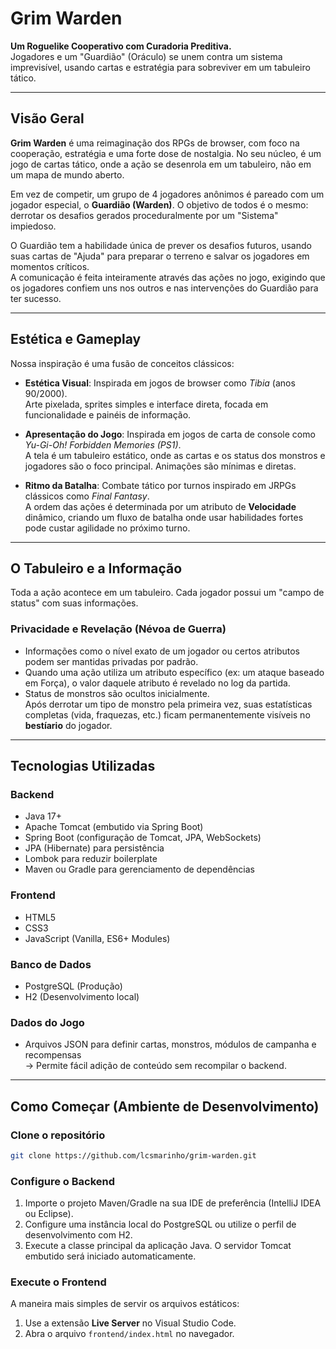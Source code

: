 # Grim Warden

**Um Roguelike Cooperativo com Curadoria Preditiva.**  
Jogadores e um "Guardião" (Oráculo) se unem contra um sistema imprevisível, usando cartas e estratégia para sobreviver em um tabuleiro tático.

---

## Visão Geral

**Grim Warden** é uma reimaginação dos RPGs de browser, com foco na cooperação, estratégia e uma forte dose de nostalgia. No seu núcleo, é um jogo de cartas tático, onde a ação se desenrola em um tabuleiro, não em um mapa de mundo aberto.

Em vez de competir, um grupo de 4 jogadores anônimos é pareado com um jogador especial, o **Guardião (Warden)**. O objetivo de todos é o mesmo: derrotar os desafios gerados proceduralmente por um "Sistema" impiedoso.

O Guardião tem a habilidade única de prever os desafios futuros, usando suas cartas de "Ajuda" para preparar o terreno e salvar os jogadores em momentos críticos.  
A comunicação é feita inteiramente através das ações no jogo, exigindo que os jogadores confiem uns nos outros e nas intervenções do Guardião para ter sucesso.

---

## Estética e Gameplay

Nossa inspiração é uma fusão de conceitos clássicos:

- **Estética Visual**: Inspirada em jogos de browser como *Tibia* (anos 90/2000).  
  Arte pixelada, sprites simples e interface direta, focada em funcionalidade e painéis de informação.

- **Apresentação do Jogo**: Inspirada em jogos de carta de console como *Yu-Gi-Oh! Forbidden Memories (PS1)*.  
  A tela é um tabuleiro estático, onde as cartas e os status dos monstros e jogadores são o foco principal. Animações são mínimas e diretas.

- **Ritmo da Batalha**: Combate tático por turnos inspirado em JRPGs clássicos como *Final Fantasy*.  
  A ordem das ações é determinada por um atributo de **Velocidade** dinâmico, criando um fluxo de batalha onde usar habilidades fortes pode custar agilidade no próximo turno.

---

## O Tabuleiro e a Informação

Toda a ação acontece em um tabuleiro. Cada jogador possui um "campo de status" com suas informações.

### Privacidade e Revelação (Névoa de Guerra)

- Informações como o nível exato de um jogador ou certos atributos podem ser mantidas privadas por padrão.
- Quando uma ação utiliza um atributo específico (ex: um ataque baseado em Força), o valor daquele atributo é revelado no log da partida.
- Status de monstros são ocultos inicialmente.  
  Após derrotar um tipo de monstro pela primeira vez, suas estatísticas completas (vida, fraquezas, etc.) ficam permanentemente visíveis no **bestíario** do jogador.

---

## Tecnologias Utilizadas

### Backend

- Java 17+
- Apache Tomcat (embutido via Spring Boot)
- Spring Boot (configuração de Tomcat, JPA, WebSockets)
- JPA (Hibernate) para persistência
- Lombok para reduzir boilerplate
- Maven ou Gradle para gerenciamento de dependências

### Frontend

- HTML5
- CSS3
- JavaScript (Vanilla, ES6+ Modules)

### Banco de Dados

- PostgreSQL (Produção)
- H2 (Desenvolvimento local)

### Dados do Jogo

- Arquivos JSON para definir cartas, monstros, módulos de campanha e recompensas  
  → Permite fácil adição de conteúdo sem recompilar o backend.

---

## Como Começar (Ambiente de Desenvolvimento)

### Clone o repositório

```bash
git clone https://github.com/lcsmarinho/grim-warden.git
````

### Configure o Backend

1. Importe o projeto Maven/Gradle na sua IDE de preferência (IntelliJ IDEA ou Eclipse).
2. Configure uma instância local do PostgreSQL ou utilize o perfil de desenvolvimento com H2.
3. Execute a classe principal da aplicação Java. O servidor Tomcat embutido será iniciado automaticamente.

### Execute o Frontend

A maneira mais simples de servir os arquivos estáticos:

1. Use a extensão **Live Server** no Visual Studio Code.
2. Abra o arquivo `frontend/index.html` no navegador.

